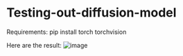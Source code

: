# Testing-out-diffusion-model

Requirements:
pip install torch torchvision


Here are the result:
![image](https://github.com/Reyzenello/Testing-out-diffusion-model/assets/43668563/4611a155-e98e-4bed-9c30-b7f76052a368)

